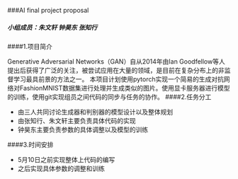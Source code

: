 ###AI final project proposal
##### 小组成员：朱文轩 钟昊东 张知行
####1.项目简介

Generative Adversarial Networks（GAN）自从2014年由Ian Goodfellow等人提出后获得了广泛的关注，被尝试应用在大量的领域，是目前在复杂分布上的非监督学习最具前景的方法之一。
本项目计划使用pytorch实现一个简易的生成对抗网络对FashionMNIST数据集进行处理并生成类似的图片。使用显卡服务器进行模型的训练，使用git实现组员之间代码的同步与任务的协作。
####2.任务分工

- 由三人共同讨论生成器和判别器的模型设计以及整体规划
- 由张知行、朱文轩主要负责具体代码的实现
- 钟昊东主要负责参数的具体调整以及模型的训练

####3.时间安排

- 5月10日之前实现整体上代码的编写
- 之后实现具体参数的调整和训练


